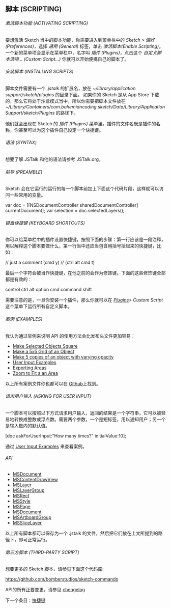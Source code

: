 ## 脚本 (SCRIPTING)

###### 激活脚本功能 (ACTIVATING SCRIPTING)
要想激活 Sketch 当中的脚本功能，你需要进入到菜单栏中的 *Sketch > 偏好 (Preferences)*，选择 *通用 (General)* 标签，单击 *激活脚本(Enable Scripting)*。一个新的菜单项会显示在菜单栏中，名字叫 *插件 (Plugins)*，点击这个 *自定义脚本选项… (Custom Script...)* 你就可以开始便携自己的脚本了。

###### 安装脚本 (INSTALLING SCRIPTS)

脚本文件需要有一个 *.jstalk* 的扩展名，放在 *~/library/application support/sketch/plugins* 的目录下面。 如果你的 Sketch 是从 App Store 下载的，那么它将处于沙盒模式当中，所以你需要把脚本文件放在 *~/Library/Containers/com.bohemiancoding.sketch/Data/Library/Application Support/sketch/Plugins* 的路径下。

他们就会出现在 Sketch 的 *插件 (Plugins)* 菜单里。插件的文件名既是插件的名称，你甚至可以为这个插件自己设定一个快捷键。 

###### 语法 (SYNTAX)

想要了解 JSTalk 和他的语法请参考 JSTalk.org。

###### 前导 (PREAMBLE)

Sketch 会在它运行的运行的每一个脚本前加上下面这个代码片段，这样就可以访问一些常用的变量。

var doc = [[NSDocumentController sharedDocumentController] currentDocument]; 
var selection = doc.selectedLayers(); 

###### 键盘快捷键 (KEYBOARD SHORTCUTS)

你可以给菜单栏中的插件设置快捷键，按照下面的步骤：第一行应该是一段注释，用以解释这个脚本要做什么，第一行当中还应当包含用括号括起来的快捷键，比如：

// just a comment (cmd y) // (ctrl alt cmd t) 

最后一个字符会被当作快捷键，在他之前的会作为修饰键。下面的这些修饰键全部都是有效的：

control ctrl alt option cmd command shift 

需要注意的是，一旦你安装一个插件，那么你就可以在 *[Plugins](http://bohemiancoding.com/sketch/scripting/Plugins)> Custom Script* 这个菜单下运行所有自定义脚本。

###### 案例 (EXAMPLES)
我认为通过举例来说明 API 的使用方法会比发布头文件更加容易：

- [Make Selected Objects Square](http://bohemiancoding.com/sketch/scripting/make%20selected%20objects%20square.html)
- [Make a 5x5 Grid of an Object](http://bohemiancoding.com/sketch/scripting/make%20a%205x5%20grid%20of%20an%20object.html)
- [Make 5 copies of an object with varying opacity](http://bohemiancoding.com/sketch/scripting/make%205%20copies%20of%20an%20object%20with%20varying%20opacity.html)
- [User Input Examples](http://bohemiancoding.com/sketch/scripting/user%20input%20examples.html)
- [Exporting Areas](http://bohemiancoding.com/sketch/scripting/exporting%20areas.html)
- [Zoom to Fit a an Area](http://bohemiancoding.com/sketch/scripting/zoom%20to%20fit%20a%20an%20area.html)

以上所有案例文件你也都可以在 [Github](https://github.com/pieteromvlee/Sketch-Scripts)上找到。

###### 请求用户输入 (ASKING FOR USER INPUT)
一个脚本可以按照以下方式请求用户输入，返回的结果是一个字符串，它可以被轻易地转换成整数或浮点数。需要两个参数，一个是短标签，用以通知用户；另一个是输入框内的默认值。

[doc askForUserInput:"How many times?" initialValue:10]; 

通过 [User Input Examples](http://bohemiancoding.com/sketch/scripting/user%20input%20examples.html) 来查看案例。

###### API
 
- [MSDocument](http://bohemiancoding.com/sketch/scripting/msdocument.html)
- [MSContentDrawView](http://bohemiancoding.com/sketch/scripting/mscontentdrawview.html)
- [MSLayer](http://bohemiancoding.com/sketch/scripting/mslayer.html)
- [MSLayerGroup](http://bohemiancoding.com/sketch/scripting/mslayergroup.html)
- [MSRect](http://bohemiancoding.com/sketch/scripting/msrect.html)
- [MSStyle](http://bohemiancoding.com/sketch/scripting/msstyle.html)
- [MSPage](http://bohemiancoding.com/sketch/scripting/mspage.html)
- [MSDocument](http://bohemiancoding.com/sketch/scripting/msdocument.html)
- [MSArtboardGroup](http://bohemiancoding.com/sketch/scripting/msartboardgroup.html)
- [MSSliceLayer](http://bohemiancoding.com/sketch/scripting/msslicelayer.html)

以上所有脚本都可以保存为一个 .jstalk 的文件，然后把它们放在上文所提到的路径下，即可正常运行。

###### 第三方脚本 (THIRD-PARTY SCRIPT)
想要更多的 Sketch 脚本，请参见下面这个代码库:

https://github.com/bomberstudios/sketch-commands

API的所有正要变更，请参见 [chengelog](http://bohemiancoding.com/sketch/scripting/changelog.html)



下一个条目：[快捷键](http://www.bohemiancoding.com/sketch/help/manual/shortcuts/)


